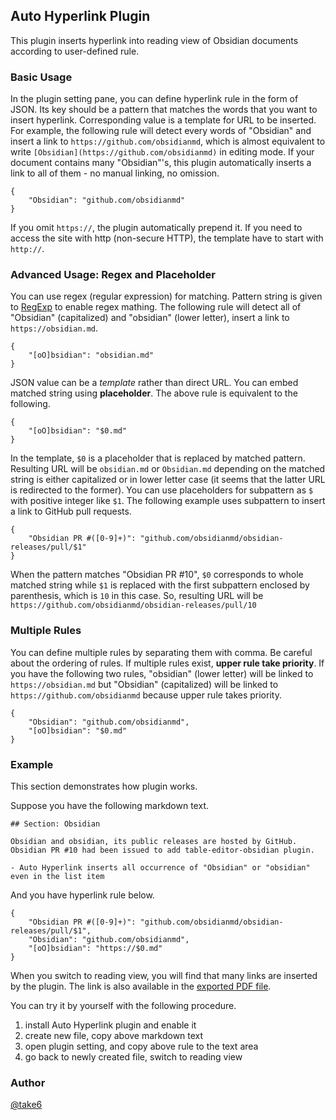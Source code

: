 ## Auto Hyperlink Plugin

This plugin inserts hyperlink into reading view of Obsidian documents according to user-defined rule.

### Basic Usage

In the plugin setting pane, you can define hyperlink rule in the form of JSON. Its key should be a pattern that matches the words that you want to insert hyperlink. Corresponding value is a template for URL to be inserted. For example, the following rule will detect every words of "Obsidian" and insert a link to `https://github.com/obsidianmd`, which is almost equivalent to write `[Obsidian](https://github.com/obsidianmd)` in editing mode. If your document contains many "Obsidian"'s, this plugin automatically inserts a link to all of them - no manual linking, no omission.

```
{
    "Obsidian": "github.com/obsidianmd"
}
```

If you omit `https://`, the plugin automatically prepend it. If you need to access the site with http (non-secure HTTP), the template have to start with `http://`.

### Advanced Usage: Regex and Placeholder

You can use regex (regular expression) for matching. Pattern string is given to [RegExp](https://developer.mozilla.org/ja/docs/Web/JavaScript/Reference/Global_Objects/RegExp) to enable regex mathing. The following rule will detect all of "Obsidian" (capitalized) and "obsidian" (lower letter), insert a link to `https://obsidian.md`.

```
{
    "[oO]bsidian": "obsidian.md"
}
```

JSON value can be a _template_ rather than direct URL. You can embed matched string using **placeholder**. The above rule is equivalent to the following.

```
{
    "[oO]bsidian": "$0.md"
}
```

In the template, `$0` is a placeholder that is replaced by matched pattern. Resulting URL will be `obsidian.md` or `Obsidian.md` depending on the matched string is either capitalized or in lower letter case (it seems that the latter URL is redirected to the former). You can use placeholders for subpattern as `$` with positive integer like `$1`. The following example uses subpattern to insert a link to GitHub pull requests.

```
{
    "Obsidian PR #([0-9]+)": "github.com/obsidianmd/obsidian-releases/pull/$1"
}
```

When the pattern matches "Obsidian PR #10", `$0` corresponds to whole matched string while `$1` is replaced with the first subpattern enclosed by parenthesis, which is `10` in this case. So, resulting URL will be `https://github.com/obsidianmd/obsidian-releases/pull/10`

### Multiple Rules

You can define multiple rules by separating them with comma. Be careful about the ordering of rules. If multiple rules exist, **upper rule take priority**. If you have the following two rules, "obsidian" (lower letter) will be linked to `https://obsidian.md` but "Obsidian" (capitalized) will be linked to `https://github.com/obsidianmd` because upper rule takes priority.

```
{
    "Obsidian": "github.com/obsidianmd",
    "[oO]bsidian": "$0.md"
}
```

### Example

This section demonstrates how plugin works.

Suppose you have the following markdown text.

```
## Section: Obsidian

Obsidian and obsidian, its public releases are hosted by GitHub. Obsidian PR #10 had been issued to add table-editor-obsidian plugin.

- Auto Hyperlink inserts all occurrence of "Obsidian" or "obsidian" even in the list item
```

And you have hyperlink rule below.

```
{
    "Obsidian PR #([0-9]+)": "github.com/obsidianmd/obsidian-releases/pull/$1",
    "Obsidian": "github.com/obsidianmd",
    "[oO]bsidian": "https://$0.md"
}
```

When you switch to reading view, you will find that many links are inserted by the plugin. The link is also available in the [exported PDF file](./demo/Auto-Hyperlink-Demo.pdf).

You can try it by yourself with the following procedure.

1. install Auto Hyperlink plugin and enable it
2. create new file, copy above markdown text
3. open plugin setting, and copy above rule to the text area
4. go back to newly created file, switch to reading view

### Author

[@take6](https://github.com/take6)

